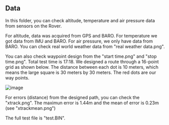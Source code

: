 ## Data

In this folder, you can check altitude, temperature and air pressure data from sensors on the Rover.

For altitude, data was acquired from GPS and BARO. For temperature we got data from IMU and BARO. For air pressure, we only have data from BARO.
You can check real world weather data from "real weather data.png".

You can also check waypoint design from the "start time.png" and "stop time.png". Total test time is 17:18. We designed a route through a 16-point grid as shown below.
The distance between each dot is 10 meters, which means the large square is 30 meters by 30 meters. The red dots are our way points.

![image](https://github.com/Ekumi9743/Mars-Rover---Group-4/assets/161907227/61d98a09-e480-4647-b7ef-b27451ab8e93)

For errors (distance) from the designed path, you can check the "xtrack.png". The maximun error is 1.44m and the mean of error is 0.23m (see "xtrackmean.png")

The full test file is "test.BIN".
